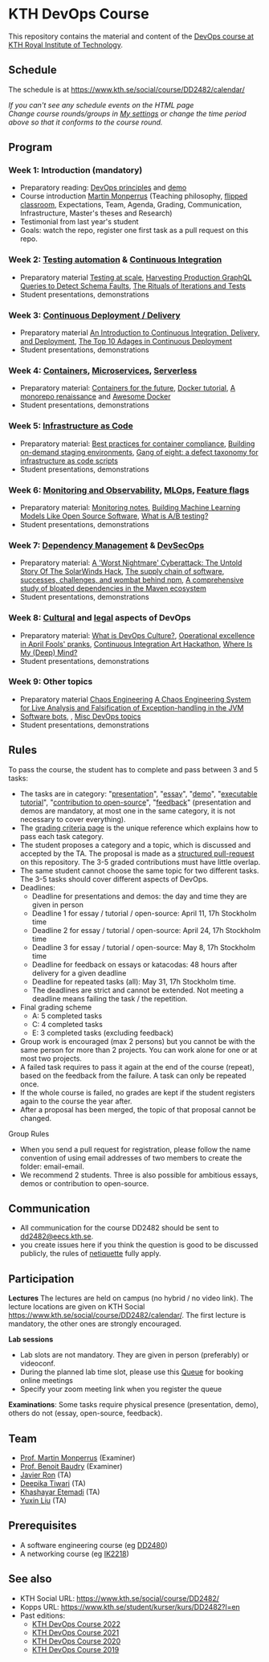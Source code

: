 # KTH DevOps Course

This repository contains the material and content of the [DevOps course at KTH Royal Institute of Technology](https://www.kth.se/social/course/DD2482/).

## Schedule

The schedule is at <https://www.kth.se/social/course/DD2482/calendar/>

*If you can't see any schedule events on the HTML page*  
*Change course rounds/groups in [My settings](https://www.kth.se/social/course/DD2482/subscription/) or change the time period above so that it conforms to the course round.*

## Program

### Week 1: Introduction (mandatory)
* Preparatory reading: [DevOps principles](https://www.atlassian.com/devops/what-is-devops) and [demo](https://youtu.be/qcm0rG8EKXI)
* Course introduction [Martin Monperrus](https://www.monperrus.net/martin/) (Teaching philosophy, [flipped classroom](https://en.wikipedia.org/wiki/Flipped_classroom), Expectations, Team, Agenda, Grading, Communication, Infrastructure, Master's theses and Research)
* Testimonial from last year's student
* Goals: watch the repo, register one first task as a pull request on this repo.

### Week 2: [Testing automation](https://github.com/KTH/devops-course/issues/9) & [Continuous Integration](https://github.com/KTH/devops-course/issues/3)
* Preparatory material [Testing at scale](https://increment.com/testing/testing-at-scale/), [Harvesting Production GraphQL Queries to Detect Schema Faults](https://arxiv.org/pdf/2112.08267), [The Rituals of
Iterations and Tests](https://ieeexplore.ieee.org/stamp/stamp.jsp?arnumber=9238653)
* Student presentations, demonstrations

### Week 3: [Continuous Deployment / Delivery](https://github.com/KTH/devops-course/issues/12)
* Preparatory material [An Introduction to Continuous Integration, Delivery, and Deployment](https://www.digitalocean.com/community/tutorials/an-introduction-to-continuous-integration-delivery-and-deployment), [The Top 10 Adages in Continuous Deployment](https://zlmonroe.com/CSE566/Readings/5.The_Top_10_Adages_In_Continuous_Deployment.pdf)
* Student presentations, demonstrations

### Week 4: [Containers](https://github.com/KTH/devops-course/issues/6), [Microservices](https://github.com/KTH/devops-course/issues/11), [Serverless](https://github.com/KTH/devops-course/issues/307)
* Preparatory material: [Containers for the future](https://increment.com/containers/containers-and-open-source/), [Docker tutorial](https://www.katacoda.com/courses/docker), [A monorepo renaissance](https://increment.com/software-architecture/a-monorepo-renaissance/) and [Awesome Docker](https://github.com/veggiemonk/awesome-docker/#where-to-start)
* Student presentations, demonstrations

### Week 5: [Infrastructure as Code](https://github.com/KTH/devops-course/issues/2)
* Preparatory material: [Best practices for container compliance](https://increment.com/containers/container-compliance/), [Building on-demand staging environments](https://increment.com/containers/on-demand-staging-environments-kubernetes/), [Gang of eight: a defect taxonomy for infrastructure as code scripts](http://www.chrisparnin.me/pdf/GangOfEight.pdf)
* Student presentations, demonstrations

### Week 6: [Monitoring and Observability](https://github.com/KTH/devops-course/issues/8), [MLOps](https://github.com/KTH/devops-course/issues/1016), [Feature flags](https://github.com/KTH/devops-course/issues/21)

* Preparatory material: [Monitoring notes](https://www.monperrus.net/martin/monitoring.pdf), [Building Machine Learning Models Like Open Source Software](https://cacm.acm.org/magazines/2023/2/268952-building-machine-learning-models-like-open-source-software/fulltext), [What is A/B testing?](https://medium.com/is-that-product-management/what-is-a-b-testing-bc964ecd99b4)
* Student presentations, demonstrations


### Week 7: [Dependency Management](https://github.com/KTH/devops-course/issues/24) & [DevSecOps](https://github.com/KTH/devops-course/issues/18)
* Preparatory material: [A 'Worst Nightmare' Cyberattack: The Untold Story Of The SolarWinds Hack](https://www.npr.org/2021/04/16/985439655/a-worst-nightmare-cyberattack-the-untold-story-of-the-solarwinds-hack), [The supply chain of software](https://increment.com/apis/apis-supply-chain-software/), [successes, challenges, and wombat behind npm](https://increment.com/development/interview-with-isaac-z-schlueter-ceo-of-npm/), [A comprehensive study of bloated dependencies in the Maven ecosystem ](https://arxiv.org/pdf/2001.07808)
* Student presentations, demonstrations

### Week 8: [Cultural](https://github.com/KTH/devops-course/issues/7) and [legal](https://github.com/KTH/devops-course/issues/7) aspects of DevOps 
<!-- and easter eggs -->
* Preparatory material: [What is DevOps Culture?](https://www.atlassian.com/devops/what-is-devops/devops-culture), [Operational excellence in April Fools' pranks](https://dl.acm.org/doi/10.1145/3152489), [Continuous Integration Art Hackathon](https://kth.github.io/ci-hackathon/lights.html), [Where Is My (Deep) Mind?](https://www.previeux.net/fr/videos_WIMDM.html)
* Student presentations, demonstrations

### Week 9: Other topics
* Preparatory material [Chaos Engineering](https://ieeexplore.ieee.org/iel7/52/5204063/07436642.pdf) [A Chaos Engineering System for Live Analysis and Falsification of Exception-handling in the JVM](http://arxiv.org/pdf/1805.05246)
* [Software bots](https://github.com/KTH/devops-course/issues/310), , [Misc DevOps topics](https://github.com/KTH/devops-course/issues/13)
* Student presentations, demonstrations


## Rules


To pass the course, the student has to complete and pass between 3 and 5 tasks:
* The tasks are in category: "[presentation](https://github.com/KTH/devops-course/blob/2023/grading-criteria.md#presentations)", "[essay](https://github.com/KTH/devops-course/blob/2023/grading-criteria.md#essays)", "[demo](https://github.com/KTH/devops-course/blob/2023/grading-criteria.md#demos)", "[executable tutorial](https://github.com/KTH/devops-course/blob/2023/grading-criteria.md#executable-tutorials)", "[contribution to open-source](https://github.com/KTH/devops-course/blob/2023/grading-criteria.md#open-source-contributions)", "[feedback](https://github.com/KTH/devops-course/blob/2023/grading-criteria.md#feedback)" (presentation and demos are mandatory, at most one in the same category, it is not necessary to cover everything).
* The [grading criteria page](grading-criteria.md) is the unique reference which explains how to pass each task category.
* The student proposes a category and a topic, which is discussed and accepted by the TA. The proposal is made as a [structured pull-request](https://github.com/KTH/devops-course/blob/2023/.github/pull_request_template.md) on this repository. The 3-5 graded contributions must have little overlap.
* The same student cannot choose the same topic for two different tasks. The 3-5 tasks should cover different aspects of DevOps.
* Deadlines:
  * Deadline for presentations and demos: the day and time they are given in person
  * Deadline 1 for essay / tutorial / open-source: April 11, 17h Stockholm time
  * Deadline 2 for essay / tutorial / open-source: April 24, 17h Stockholm time
  * Deadline 3 for essay / tutorial / open-source: May 8, 17h Stockholm time
  * Deadline for feedback on essays or katacodas: 48 hours after delivery for a given deadline
  * Deadline for repeated tasks (all): May 31, 17h Stockholm time.
  * The deadlines are strict and cannot be extended. Not meeting a deadline means failing the task / the repetition.
* Final grading scheme
  * A: 5 completed tasks 
  * C: 4 completed tasks 
  * E: 3 completed tasks (excluding feedback)
* Group work is encouraged (max 2 persons) but you cannot be with the same person for more than 2 projects. You can work alone for one or at most two projects.
* A failed task requires to pass it again at the end of the course (repeat), based on the feedback from the failure. A task can only be repeated once.
* If the whole course is failed, no grades are kept if the student registers again to the course the year after. 
* After a proposal has been merged, the topic of that proposal cannot be changed.

Group Rules
* When you send a pull request for registration, please follow the name convention of using email addresses of two members to create the folder: email-email.
* We recommend 2 students. Three is also possible for ambitious essays, demos or contribution to open-source.

## Communication

* All communication for the course DD2482 should be sent to <dd2482@eecs.kth.se>.
* you create issues here if you think the question is good to be discussed publicly, the rules of [netiquette](https://en.wikipedia.org/wiki/Etiquette_in_technology) fully apply.

## Participation

**Lectures** The lectures are held on campus (no hybrid / no video link). The lecture locations are given on KTH Social <https://www.kth.se/social/course/DD2482/calendar/>. The first lecture is mandatory, the other ones are strongly encouraged.

**Lab sessions**

* Lab slots are not mandatory. They are given in person (preferably) or videoconf.
* During the planned lab time slot, please use this [Queue](https://queue.csc.kth.se/Queue/DD2482) for booking online meetings
* Specify your zoom meeting link when you register the queue

**Examinations**: Some tasks require physical presence (presentation, demo), others do not (essay, open-source, feedback).

## Team

* [Prof. Martin Monperrus](http://www.monperrus.net/martin/) (Examiner)
* [Prof. Benoit Baudry](https://softwarediversity.eu/) (Examiner)
* [Javier Ron](https://www.kth.se/profile/javierro?l=en) (TA)
* [Deepika Tiwari](https://www.kth.se/profile/deepikat) (TA)
* [Khashayar Etemadi](https://www.kth.se/profile/khaes) (TA)
* [Yuxin Liu](https://www.kth.se/profile/yuxinli) (TA)


## Prerequisites

* A software engineering course (eg [DD2480](https://www.kth.se/student/kurser/kurs/DD2480))
* A networking course (eg [IK2218](https://www.kth.se/student/kurser/kurs/IK2218?l=en))

## See also

* KTH Social URL: <https://www.kth.se/social/course/DD2482/>
* Kopps URL: <https://www.kth.se/student/kurser/kurs/DD2482?l=en>
* Past editions:
  * [KTH DevOps Course 2022](https://github.com/KTH/devops-course/blob/master/attic/2022/)
  * [KTH DevOps Course 2021](https://github.com/KTH/devops-course/blob/master/attic/2021/)
  * [KTH DevOps Course 2020](https://github.com/KTH/devops-course/blob/master/attic/2020/)
  * [KTH DevOps Course 2019](https://github.com/KTH/devops-course/blob/master/attic/2019/)



